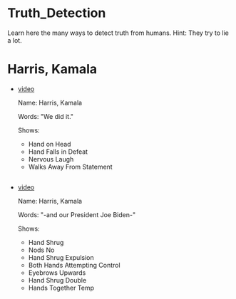 # Truth_Detection
Learn here the many ways to detect truth from humans.
Hint: They try to lie a lot.


# Harris, Kamala
+ [video](https://twitter.com/CollegeOfScript/status/1610768219823915018)

  Name: Harris, Kamala
  
  Words: "We did it."
  
  Shows:
  * Hand on Head
  * Hand Falls in Defeat
  * Nervous Laugh
  * Walks Away From Statement
##
+ [video](https://twitter.com/CollegeOfScript/status/1615154629637029889)

  Name: Harris, Kamala
  
  Words: "-and our President Joe Biden-"
  
  Shows:
  * Hand Shrug
  * Nods No
  * Hand Shrug Expulsion
  * Both Hands Attempting Control
  * Eyebrows Upwards
  * Hand Shrug Double
  * Hands Together Temp
##



